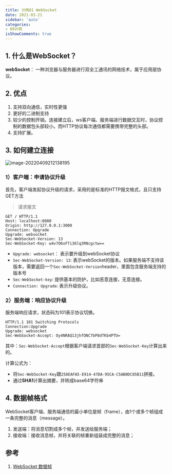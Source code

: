 ```yaml
---
title: 计网01 WebSocket
date: 2021-03-21
sidebar: 'auto'
categories:
- 09计网
isShowComments: true
---
```




## 1. 什么是WebSocket？

**webSocket**： 一种浏览器与服务器进行双全工通讯的网络技术，属于应用层协议。



## 2. 优点

1. 支持双向通信，实时性更强
2. 更好的二进制支持
3. 较少的控制开销。连接建立后，ws客户端、服务端进行数据交互时，协议控制的数据包头部较小。而HTTP协议每次通信都需要携带完整的头部。
4. 支持扩展。



## 3. 如何建立连接

![image-20220409212138195](https://cdn.jsdelivr.net/gh/option-star/imgs/202204092121400.png)

### 1）客户端：申请协议升级

首先，客户端发起协议升级的请求，采用的是标准的HTTP报文格式，且只支持GET方法

> 请求报文

```http
GET / HTTP/1.1
Host: localhost:8080
Origin: http://127.0.0.1:3000
Connection: Upgrade
Upgrade: websocket
Sec-WebSocket-Version: 13
Sec-WebSocket-Key: w4v7O6xFTi36lq3RNcgctw==
```

- `Upgrade: websocket`： 表示要升级到webSocket协议
- `Sec-WebSocket-Version: 13`: 表示webSocket的版本。如果服务端不支持该版本，需要返回一个`Sec-WebSocket-Version`header，里面包含服务端支持的版本号
- `Sec-WebSocket-key`: 提供基本的防护，比如恶意连接，无意连接。
- `Connection: Upgrade`: 表示升级协议。



### 2）服务端：响应协议升级

服务端响应请求，状态码为101表示协议切换。

```http
HTTP/1.1 101 Switching Protocols
Connection:Upgrade
Upgrade: websocket
Sec-WebSocket-Accept: Oy4NRAQ13jhfONC7bP8dTKb4PTU=
```

其中：`Sec-WebSocket-Accept`根据客户端请求首部的`Sec-WebSocket-Key`计算出来的。

计算公式为：

- 将`Sec-WebSocket-Key`跟`258EAFA5-E914-47DA-95CA-C5AB0DC85B11`拼接。
- 通过**SHA1**计算出摘要，并转成base64字符串



## 4. 数据帧格式

WebSocket客户端、服务端通信的最小单位是帧（frame），由1个或多个帧组成一条完整的消息（message）。

1. 发送端：将消息切割成多个帧，并发送给服务端；
2. 接收端：接收消息帧，并将关联的帧重新组装成完整的消息；





## 参考

1. [WebSocket 数据帧](https://blog.csdn.net/p312011150/article/details/79758068)

